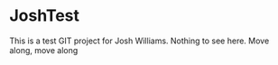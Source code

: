JoshTest
========
This is a test GIT project for Josh Williams.  Nothing to see here.
Move along, move along
